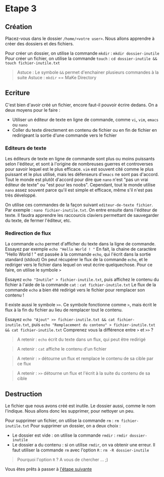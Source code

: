 # Etape 3

## Création

Placez-vous dans le dossier `/home/<votre user>`. Nous allons apprendre à créer des dossiers et des fichiers.

Pour créer un dossier, on utilise la commande `mkdir` : `mkdir dossier-inutile`
Pour créer un fichier, on utilise la commande `touch` : `cd dossier-inutile && touch fichier-inutile.txt`

>Astuce : Le symbole `&&` permet d'enchainer plusieurs commandes à la suite
>Astuce : `mkdir` == MaKe Directory

## Ecriture

C'est bien d'avoir créé un fichier, encore faut-il pouvoir écrire dedans. On a deux moyens pour le faire : 
  * Utiliser un éditeur de texte en ligne de commande, comme `vi`, `vim`, `emacs` ou `nano`
  * Coller du texte directement en contenu de fichier ou en fin de fichier en redirigeant la sortie d'une commande vers le fichier

### Editeurs de texte

Les éditeurs de texte en ligne de commande sont plus ou moins puissants selon l'éditeur, et sont à l'origine de nombreuses guerres et controverses pour savoir lequel est le plus efficace.
`vim` est souvent cité comme le plus puissant et le plus utilisé, mais les défenseurs d'`emacs` ne sont pas d'accord. 
Tout le monde est plutôt d'accord pour dire que `nano` n'est "pas un vrai éditeur de texte" ou "est pour les noobs". Cependant, tout le monde utilise `nano` assez souvent parce qu'il est simple et efficace, même s'il n'est pas très développé.

On utilise ces commandes de la façon suivant `editeur-de-texte fichier`. Par exemple : `nano fichier-inutile.txt`. On entre ensuite dans l'éditeur de texte. Il faudra apprendre les raccourcis claviers permettant de sauvegarder du texte, de fermer l'éditeur, etc.

### Redirection de flux

La commande `echo` permet d'afficher du texte dans la ligne de commande. Essayez par exemple `echo "Hello World ! "`
En fait, la chaine de caractère "Hello World ! " est passée à la commande `echo`, qui l'écrit dans la sortie standard (stdout)
On peut récupérer le flux de la commande `echo`, et le rediriger vers le fichier dans lequel on veut écrire quelquechose. Pour ce faire, on utilise le symbole `>`

Essayez `echo "Inutile" > fichier-inutile.txt`, puis affichez le contenu du fichier à l'aide de la commande `cat` : `cat fichier-inutile.txt`
Le flux de la commande `echo` a bien été redirigé vers le fichier pour remplacer son contenu ! 

Il existe aussi le symbole `>>`. Ce symbole fonctionne comme `>`, mais écrit le flux à la fin du fichier au lieu de remplacer tout le contenu.

Essayez `echo "Ajout" >> fichier-inutile.txt && cat fichier-inutile.txt`, puis `echo "Remplacement du contenu" > fichier-inutile.txt && cat fichier-inutile.txt`
Comprenez vous la différence entre `>` et `>>` ?

>A retenir : `echo` écrit du texte dans un flux, qui peut être redirigé

>A retenir : `cat` affiche le contenu d'un fichier

>A retenir : `>` détourne un flux et remplace le contenu de sa cible par ce flux

>A retenir : `>>` détourne un flux et l'écrit à la suite du contenu de sa cible

## Destruction

Le fichier que nous avons créé est inutile. Le dossier aussi, comme le nom l'indique. Nous allons donc les supprimer, pour nettoyer un peu.

Pour supprimer un fichier, on utilise la commande `rm` : `rm fichier-inutile.txt`
Pour supprimer un dossier, on a deux choix : 
  * Le dossier est vide : on utilise la commande `rmdir` : `rmdir dossier-inutile`
  * Le dossier a du contenu : si on utilise `rmdir`, on va obtenir une erreur. Il faut utiliser la commande `rm` avec l'option `R` : `rm -R dossier-inutile`

>Pourquoi l'option `R` ? A vous de chercher ... ;)

Vous êtes prêts à passer à [l'étape suivante](https://github.com/Nat-Faeeria/tuto-cli-linux/tree/master/step-4)
